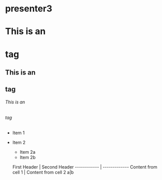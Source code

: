 # presenter3

# This is an <h1> tag
## This is an <h2> tag
###### This is an <h6> tag

* Item 1
* Item 2
  * Item 2a
  * Item 2b
  
  
  First Header | Second Header
------------ | -------------
Content from cell 1 | Content from cell 2
a|b

